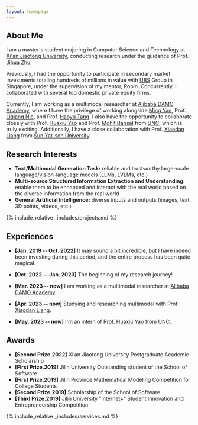 ```yaml
---
layout: homepage
---
```


## About Me

I am a master's student majoring in Computer Science and Technology at <a href="https://www.xjtu.edu.cn/" target="_blank">Xi'an Jiaotong University</a>, conducting research under the guidance of Prof. <a href="https://scholar.google.com.hk/citations?hl=zh-CN&user=JcN97sQAAAAJ" target="_blank">Jihua Zhu</a>.

Previously, I had the opportunity to participate in secondary market investments totaling hundreds of millions in value with <a href="https://www.ubs.com/us/en.html" target="_blank">UBS</a> Group in Singapore, under the supervision of my mentor, Robin. Concurrently, I collaborated with several top domestic private equity firms.

Currently, I am working as a multimodal researcher at <a href="https://damo.alibaba.com/?lang=zh" target="_blank">Alibaba DAMO Academy</a>, where I have the privilege of working alongside <a href="https://scholar.google.com.hk/citations?hl=zh-CN&user=uIUfGxYAAAAJ" target="_blank">Ming Yan</a>, Prof. <a href="https://scholar.google.com.hk/citations?user=yywVMhUAAAAJ&hl=zh-CN&oi=ao" target="_blank">Liqiang Nie</a>, and Prof. <a href="https://scholar.google.com.hk/citations?hl=zh-CN&user=pA9PNhsAAAAJ" target="_blank">Haoyu Tang</a>. I also have the opportunity to collaborate closely with Prof. <a href="https://scholar.google.com.hk/citations?user=A20BZnQAAAAJ&hl=zh-CN&oi=ao" target="_blank">Huaxiu Yao</a> and Prof. <a href="https://scholar.google.com.hk/citations?user=DN8QtscAAAAJ&hl=zh-CN&oi=ao" target="_blank">Mohit Bansal</a> from <a href="https://www.unc.edu/"  target="_blank">UNC</a>, which is truly exciting. Additionally, I have a close collaboration with Prof. <a href="https://scholar.google.com.hk/citations?user=voxznZAAAAAJ&hl=zh-CN&oi=ao"  target="_blank">Xiaodan Liang</a> from <a href="https://www.sysu.edu.cn/"  target="_blank">Sun Yat-sen University</a>.


## Research Interests
- **Text/Multimodal Generation Task:** reliable and trustworthy large-scale language/vision-language models (LLMs, LVLMs, etc.)
- **Multi-source Structured Information Extraction and Understanding:**  enable them to be enhanced and interact with the real world based on the diverse information from the real world
- **General Artificial Intelligence:** diverse inputs and outputs (images, text, 3D points, videos, etc.)


<!-- {% include_relative _includes/publications.md %} -->

{% include_relative _includes/projects.md %}








## Experiences

-  **[Jan. 2019 -- Oct. 2022]**  It may sound a bit incredible, but I have indeed been investing during this period, and the entire process has been quite magical.

-  **[Oct. 2022 -- Jan. 2023]**  The beginning of my research journey!

-  **[Mar. 2023 -- now]**  I am working as a multimodal researcher at <a href="https://damo.alibaba.com/?lang=zh" target="_blank">Alibaba DAMO Academy</a>.

-  **[Apr. 2023 -- now]**  Studying and researching multimodal with Prof. <a href="https://scholar.google.com.hk/citations?user=voxznZAAAAAJ&hl=zh-CN&oi=ao"  target="_blank">Xiaodan Liang</a>.

-  **[May. 2023 -- now]**  I'm an intern of  Prof. <a href="https://scholar.google.com.hk/citations?user=A20BZnQAAAAJ&hl=zh-CN&oi=ao" target="_blank"> Huaxiu Yao</a> from <a href="https://www.unc.edu/"  target="_blank">UNC</a>.

## Awards
- **[Second Prize.2022]** Xi’an Jiaotong University Postgraduate Academic Scholarship
- **[First Prize.2019]** Jilin University Outstanding student of the School of Software
- **[First Prize.2019]** Jilin Province Mathematical Modeling Competition for College Students
- **[Second Prize.2019]** Scholarship of the School of Software
- **[Third Prize.2019]** Jilin University ”Internet+” Student Innovation and Entrepreneurship Competition



{% include_relative _includes/services.md %}

<script type="text/javascript" id="clustrmaps" src="//clustrmaps.com/map_v2.js?d=YNvCKtA5GfPs5H6zx8P-g78lz50AlrmzY1SJtdhwIt4&cl=ffffff&w=a"></script>
